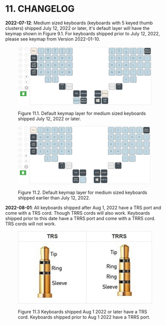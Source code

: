 # 11. CHANGELOG

**2022-07-12**: Medium sized keyboards (keyboards with 5 keyed thumb clusters) shipped July 12, 2022 or later, it's default layer will  have the keymap shown in Figure 9.1. For keyboards shipped prior to July 12, 2022, please see keymap from Version 2022-01-10.

<figure><img src=".gitbook/assets/five_layer_0.jpg" alt="taikohub-dactyl-manuform-keyboard-five-keyed-thumb-cluster-old-keyboard-layout"><figcaption><p>Figure 11.1. Default keymap layer for medium sized keyboards shipped July 12, 2022 or later.</p></figcaption></figure>

<figure><img src=".gitbook/assets/five_layer_0.png" alt="taikohub-dactyl-manuform-keyboard-five-keyed-thumb-cluster-new-keyboard-layout"><figcaption><p>Figure 11.2. Default keymap layer for medium sized keyboards shipped earlier than July 12, 2022.</p></figcaption></figure>

**2022-08-01**: All keyboards shipped after Aug 1, 2022 have a TRS port and come with a TRS cord. Though TRRS cords will also work. Keyboards shipped prior to this date have a TRRS port and come with a TRRS cord. TRS cords will not work.

<figure><img src=".gitbook/assets/TRS_TRRS.jpg" alt="taikohub-dactyl-manuform-keyboard-trrs-vs-trs-port"><figcaption><p>Figure 11.3 Keyboards shipped Aug 1 2022  or later have a TRS cord. Keyboards shipped prior to Aug 1 2022 have a TRRS port.</p></figcaption></figure>
